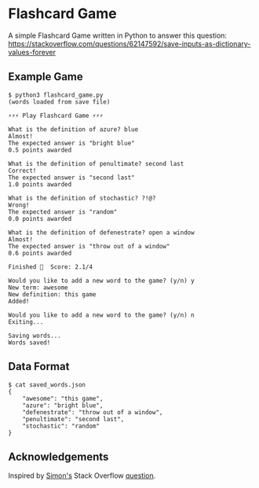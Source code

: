 # Flashcard Game

A simple Flashcard Game written in Python to answer this question: <https://stackoverflow.com/questions/62147592/save-inputs-as-dictionary-values-forever>

## Example Game

```
$ python3 flashcard_game.py 
(words loaded from save file)

⚡⚡⚡ Play Flashcard Game ⚡⚡⚡

What is the definition of azure? blue
Almost!
The expected answer is "bright blue"
0.5 points awarded

What is the definition of penultimate? second last
Correct!
The expected answer is "second last"
1.0 points awarded

What is the definition of stochastic? ?!@?  
Wrong!
The expected answer is "random"
0.0 points awarded

What is the definition of defenestrate? open a window
Almost!
The expected answer is "throw out of a window"
0.6 points awarded

Finished 🎉  Score: 2.1/4

Would you like to add a new word to the game? (y/n) y
New term: awesome
New definition: this game
Added!

Would you like to add a new word to the game? (y/n) n
Exiting...

Saving words...
Words saved!
```

## Data Format

```
$ cat saved_words.json 
{
    "awesome": "this game",
    "azure": "bright blue",
    "defenestrate": "throw out of a window",
    "penultimate": "second last",
    "stochastic": "random"
}
```

## Acknowledgements

Inspired by [Simon's](https://stackoverflow.com/users/13663897/simon) Stack Overflow [question](https://stackoverflow.com/questions/62147592/save-inputs-as-dictionary-values-forever).